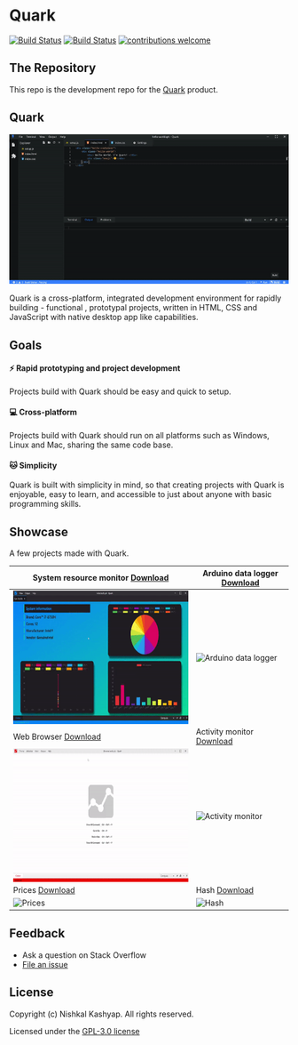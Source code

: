 # Quark

[![Build Status](https://travis-ci.org/Nishkalkashyap/Quark-electron.svg?branch=master-all)](https://travis-ci.org/Nishkalkashyap/Quark-electron)
[![Build Status](https://ci.appveyor.com/api/projects/status/e9n73kxva64pccwe/branch/master-all?svg=true)](https://ci.appveyor.com/project/Nishkalkashyap/quark-electron)
[![contributions welcome](https://img.shields.io/badge/contributions-welcome-brightgreen.svg?style=flat)](https://github.com/Nishkalkashyap/Quark-docs)


## The Repository

This repo is the development repo for the [Quark](https://quarkjs.io) product.

## Quark

![Hello World](./readme/hello-world.gif)
<!-- <video muted autoplay loop style="max-width:100%; height:auto" name="media" poster="./readme/hello-world-intro.png">
  <source src="./readme/hello-world-intro.mp4" type="video/mp4">
  Your browser does not support the video tag.
</video>  -->

Quark is a cross-platform, integrated development environment for rapidly building - functional , prototypal projects, written in HTML, CSS and JavaScript with native desktop app like capabilities.

## Goals

#### ⚡ Rapid prototyping and project development
Projects build with Quark should be easy and quick to setup.

#### 💻 Cross-platform
Projects build with Quark should run on all platforms such as Windows, Linux and Mac, sharing the same code base.

#### 🐱 Simplicity
Quark is built with simplicity in mind, so that creating projects with Quark is enjoyable, easy to learn, and accessible to just about anyone with basic programming skills.
<!-- 
## Bundled Packages
Quark includes a set of built-in packages. Namely
```json
{
    "@babel/core": "^7.4.5",
    "@babel/plugin-proposal-class-properties": "^7.4.4",
    "@babel/plugin-proposal-object-rest-spread": "^7.4.4",
    "@babel/plugin-syntax-dynamic-import": "^7.2.0",
    "@babel/preset-env": "^7.4.5",
    "@babel/preset-react": "^7.0.0",
    "@babel/preset-typescript": "^7.3.3",
    "@vue/web-component-wrapper": "^1.2.0",
    "babel-loader": "^8.0.6",
    "builtin-modules": "^3.1.0",
    "chart.js": "^2.8.0",
    "chokidar": "^2.1.6",
    "css-loader": "^2.1.1",
    "electron-log": "^3.0.5",
    "electron-store": "^3.2.0",
    "electron-updater": "^4.0.6",
    "extract-text-webpack-plugin": "^3.0.2",
    "firmata": "^2.0.0",
    "fs-extra": "^8.0.1",
    "html-loader": "^0.5.5",
    "ionic": "^4.12.0",
    "johnny-five": "^1.1.0",
    "markdown-it": "^8.4.2",
    "markdown-loader": "^5.0.0",
    "material-icon-theme": "^3.7.1",
    "memory-fs": "^0.4.1",
    "node-pty": "^0.8.1",
    "npm": "^6.9.0",
    "prop-types": "^15.7.2",
    "raw-loader": "^1.0.0",
    "react": "^16.8.6",
    "react-dom": "^16.8.6",
    "recursive-readdir": "^2.2.2",
    "serialport": "^7.1.5",
    "styled-components": "^4.2.0",
    "stylus": "^0.54.5",
    "stylus-loader": "^3.0.2",
    "ts-loader": "^5.4.5",
    "typescript": "^3.4.5",
    "url-loader": "^1.1.2",
    "vscode-languageserver-types": "^3.14.0",
    "vue": "^2.6.10",
    "vue-loader": "^15.7.0",
    "vue-style-loader": "^4.1.2",
    "vue-template-compiler": "^2.6.10",
    "webpack": "^4.32.2",
    "webpack-merge": "^4.2.1",
    "webpack-node-externals": "^1.7.2"
}
```
 -->

## Showcase 

A few projects made with Quark.

| System resource monitor [Download](https://dash.quarkjs.io/98ErmpQVApXvbsNWI6lvxLAAhpj2/_ybxmtnoilpu4nwj0t4/project) | Arduino data logger [Download](https://dash.quarkjs.io/98ErmpQVApXvbsNWI6lvxLAAhpj2/_6if0m0z5ol5inermo8/project) |
| -------------------------------------------------------------------------------------------------------------------- | ---------------------------------------------------------------------------------------------------------------- |
| <img align="center" src="./readme/system-monitor.gif" alt="Stock analyzing app" height="240">                        | <img align="center" src="https://i.imgur.com/vnvEMNx.gif" alt="Arduino data logger" height="240">                               |
| Web Browser [Download](https://dash.quarkjs.io/98ErmpQVApXvbsNWI6lvxLAAhpj2/_0umm60gvnlierd0ku7/project)             | Activity monitor [Download](https://dash.quarkjs.io/98ErmpQVApXvbsNWI6lvxLAAhpj2/_y43pdal0kqgi99x5fh/project)    |
| <img align="center" src="./readme/web-browser.gif" alt="Web Browser" height="240">                                   | <img align="center" src="https://i.imgur.com/oSEeu18.png" alt="Activity monitor" height="240">                                  |
| Prices [Download](https://dash.quarkjs.io/98ErmpQVApXvbsNWI6lvxLAAhpj2/_cwub3h5x8ctfdt6rfs/project)                  | Hash [Download](https://dash.quarkjs.io/98ErmpQVApXvbsNWI6lvxLAAhpj2/_roomlkgizmk1nzc7of/project)                |
| <img align="center" src="https://i.imgur.com/fYmDv8w.png" alt="Prices" height="240">                                 | <img align="center" src="https://i.imgur.com/VVCZOHo.png" alt="Hash" height="240">                                              |


<!-- 
| System resource monitor                                               | Arduino data logger                                             |
| --------------------------------------------------------------------- | --------------------------------------------------------------- |
| ![alt-text-1](./readme/system-monitor.gif "System resource monitor")  | ![alt-text-2](https://i.imgur.com/vnvEMNx.gif "Control System") |
| Stock analyzing app                                                   | Plot Charts                                                     |
| ![alt-text-2](./readme/stock-analyzing-app.gif "Stock analyzing app") | ![alt-text-1](./readme/plot-charts.gif "Plot Charts")           |
| News App                                                              | Web Browser                                                     |
| ![alt-text-1](./readme/news-app.gif "News App")                       | ![alt-text-2](./readme/web-browser.gif "Web Browser")           |
-->





<!-- 
#### System resource monitor
Monitors system resources. View CPU loads, memory usage, process explorer.

![System Information](./readme/system-monitor.gif)

#### Digital control systems
Digital control system made with Arduino UNO using pre-installed serialport library.

![Control System](./readme/control-system.gif)


#### Plot Charts
Plot charts using plotly.js

![Plot Charts](./readme/plot-charts.gif)

#### Stock analyzing app
Analyze historic/real-time stock data.

![Stock analyzing app](./readme/stock-analyzing-app.gif)

#### News App
News app with multiple country and source filter.

![News App](./readme/news-app.gif)

#### Web Browser
Web browser with multiple split view support.

![Web Browser](./readme/web-browser.gif)
 -->

## Feedback

* Ask a question on Stack Overflow
* [File an issue](https://github.com/Nishkalkashyap/Quark-electron/issues)

## License
Copyright (c) Nishkal Kashyap. All rights reserved.

Licensed under the [GPL-3.0 license](https://github.com/Nishkalkashyap/Quark-electron/blob/master/LICENSE)